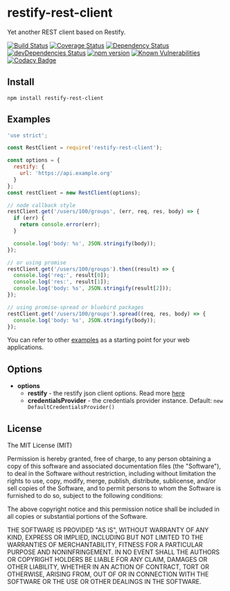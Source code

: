 # restify-rest-client

Yet another REST client based on Restify.

[![Build Status](https://travis-ci.org/killmenot/restify-rest-client.svg?branch=master)](https://travis-ci.org/killmenot/restify-rest-client) [![Coverage Status](https://coveralls.io/repos/github/killmenot/restify-rest-client/badge.svg?branch=master)](https://coveralls.io/github/killmenot/restify-rest-client?branch=master) [![Dependency Status](https://david-dm.org/killmenot/restify-rest-client.svg)](https://david-dm.org/killmenot/restify-rest-client) [![devDependencies Status](https://david-dm.org/killmenot/restify-rest-client/dev-status.svg)](https://david-dm.org/killmenot/restify-rest-client?type=dev) [![npm version](https://img.shields.io/npm/v/restify-rest-client.svg)](https://www.npmjs.com/package/restify-rest-client) [![Known Vulnerabilities](https://snyk.io/test/npm/restify-rest-client/badge.svg)](https://snyk.io/test/npm/restify-rest-client) [![Codacy Badge](https://app.codacy.com/project/badge/Grade/2a1f72a8e724405aa5c723a5dca34e90)](https://www.codacy.com/gh/killmenot/restify-rest-client/dashboard)


## Install

```
npm install restify-rest-client
```


## Examples

```javascript
'use strict';

const RestClient = require('restify-rest-client');

const options = {
  restify: {
    url: 'https://api.example.org'
  }
};
const restClient = new RestClient(options);

// node callback style
restClient.get('/users/100/groups', (err, req, res, body) => {
  if (err) {
    return console.error(err);
  }

  console.log('body: %s', JSON.stringify(body));
});

// or using promise
restClient.get('/users/100/groups').then((result) => {
  console.log('req:', result[0]);
  console.log('res:', result[1]);
  console.log('body: %s', JSON.stringify(result[2]));
});

// using promise-spread or bluebird packages
restClient.get('/users/100/groups').spread((req, res, body) => {
  console.log('body: %s', JSON.stringify(body));
});
```

You can refer to other [examples](/examples) as a starting point for your web applications.


## Options

*   **options**
      *   **restify** - the restify json client options. Read more [here](http://restify.com/docs/client-guide/)
      *   **credentialsProvider** - the credentials provider instance. Default: `new DefaultCredentialsProvider()`


## License

The MIT License (MIT)

Permission is hereby granted, free of charge, to any person obtaining a copy
of this software and associated documentation files (the "Software"), to deal
in the Software without restriction, including without limitation the rights
to use, copy, modify, merge, publish, distribute, sublicense, and/or sell
copies of the Software, and to permit persons to whom the Software is
furnished to do so, subject to the following conditions:

The above copyright notice and this permission notice shall be included in all
copies or substantial portions of the Software.

THE SOFTWARE IS PROVIDED "AS IS", WITHOUT WARRANTY OF ANY KIND, EXPRESS OR
IMPLIED, INCLUDING BUT NOT LIMITED TO THE WARRANTIES OF MERCHANTABILITY,
FITNESS FOR A PARTICULAR PURPOSE AND NONINFRINGEMENT. IN NO EVENT SHALL THE
AUTHORS OR COPYRIGHT HOLDERS BE LIABLE FOR ANY CLAIM, DAMAGES OR OTHER
LIABILITY, WHETHER IN AN ACTION OF CONTRACT, TORT OR OTHERWISE, ARISING FROM,
OUT OF OR IN CONNECTION WITH THE SOFTWARE OR THE USE OR OTHER DEALINGS IN THE
SOFTWARE.
